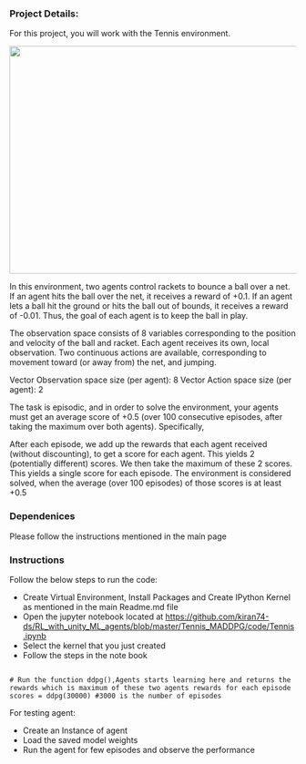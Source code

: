 ### Project Details:
For this project, you will work with the Tennis environment.

<img src="https://github.com/kiran74-ds/RL_with_unity_ML_agents/blob/master/Tennis_MADDPG/images/Tennis.gif" width="600" height="400">

In this environment, two agents control rackets to bounce a ball over a net. If an agent hits the ball over the net, it receives a reward of +0.1. If an agent lets a ball hit the ground or hits the ball out of bounds, it receives a reward of -0.01. Thus, the goal of each agent is to keep the ball in play.

The observation space consists of 8 variables corresponding to the position and velocity of the ball and racket. Each agent receives its own, local observation. Two continuous actions are available, corresponding to movement toward (or away from) the net, and jumping.

Vector Observation space size (per agent): 8
Vector Action space size (per agent): 2

The task is episodic, and in order to solve the environment, your agents must get an average score of +0.5 (over 100 consecutive episodes, after taking the maximum over both agents). Specifically,

After each episode, we add up the rewards that each agent received (without discounting), to get a score for each agent. This yields 2 (potentially different) scores. We then take the maximum of these 2 scores.
This yields a single score for each episode.
The environment is considered solved, when the average (over 100 episodes) of those scores is at least +0.5


### Dependenices

Please follow the instructions mentioned in the main page 


### Instructions

Follow the below steps to run the code:

+ Create Virtual Environment, Install Packages and Create IPython Kernel as mentioned in the main Readme.md file
+ Open the jupyter notebook located at https://github.com/kiran74-ds/RL_with_unity_ML_agents/blob/master/Tennis_MADDPG/code/Tennis.ipynb
+ Select the kernel that you just created
+ Follow the steps in the note book 

```

# Run the function ddpg(),Agents starts learning here and returns the rewards which is maximum of these two agents rewards for each episode 
scores = ddpg(30000) #3000 is the number of episodes
```

For testing agent:

+ Create an Instance of agent
+ Load the saved model weights
+ Run the agent for few episodes and observe the performance
